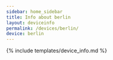 ```yaml
---
sidebar: home_sidebar
title: Info about berlin
layout: deviceinfo
permalink: /devices/berlin/
device: berlin
---
```

{% include templates/device_info.md %}
